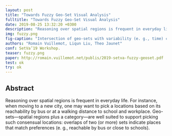 ```yaml
---
layout: post
title: "Towards Fuzzy Geo-Set Visual Analysis"
fulltitle: "Towards Fuzzy Geo-Set Visual Analysis"
date: 2019-08-25 13:32:20 +0300
description: "Reasoning over spatial regions is frequent in everyday life. For instance, when moving to a new city, one may want to pick a locations based on its reachability by bus or at a walking distance to school and workplace. Geo-sets—spatial regions plus a category—are well suited to support picking such consensual locations: overlaps of two (or more) sets indicate places that match preferences (e. g., reachable by bus or close to schools)."
img: fuzzy.png
fig-caption: "Intersection of geo-sets with variability (e. g., time) captured by the membership function µS (e)."
authors: "Romain Vuillemot, Liqun Liu, Theo Jaunet"
conf: SetVa’19 Workshop.
teaser: fuzzy.png
paper: http://romain.vuillemot.net/publis/2019-setva-fuzzy-geoset.pdf
test: ok
try: ok
---
```



## Abstract   


Reasoning over spatial regions is frequent in everyday life. For instance, when moving to a new city, one may want to pick a locations based on its reachability by bus or at a walking distance to school
and workplace. Geo-sets—spatial regions plus a category—are well suited to support picking such consensual locations: overlaps of two (or more) sets indicate places that match preferences (e. g., reachable by bus or close to schools).
 

 

 

 

 

